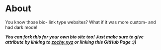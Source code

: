 # About

You know those bio- link type websites? What if it was more custom- and had dark mode!

***You can fork this for your own bio site too! Just make sure to give attribute by linking to [zochy.xyz](https://zochy.xyz) or linking this GitHub Page :))***
